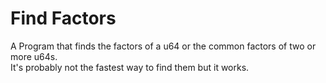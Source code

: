 
# Find Factors

A Program that finds the factors of a u64 or the common factors of two or more u64s.\
It's probably not the fastest way to find them but it works.
